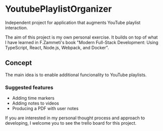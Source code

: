# YoutubePlaylistOrganizer
Independent project for application that augments YouTube playlist interaction. 

The aim of this project is my own personal exercise. It builds on top of what I have learned in F.Zammeti's book "Modern Full-Stack Development: Using TypeScript, React, Node.js, Webpack, and Docker".

## Concept

The main idea is to enable additional funcionality to YouTube playlists.

### Suggested features

- Adding time markers
- Adding notes to videos
- Producing a PDF with user notes

If you are interested in my personal thought process and approach to developing, I welcome you to see the trello board for this project.
